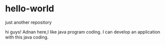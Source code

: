 # hello-world
just another repository

hi guys!
    Adnan here,I like java program coding.
    I can develop an application with this java coding.
